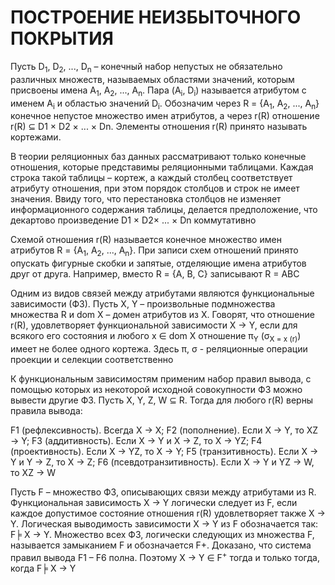 # ПОСТРОЕНИЕ НЕИЗБЫТОЧНОГО ПОКРЫТИЯ

Пусть D<sub>1</sub>, D<sub>2</sub>, ..., D<sub>n</sub> – конечный набор непустых не обязательно различных множеств, называемых областями значений, которым присвоены имена A<sub>1</sub>, A<sub>2</sub>, ..., A<sub>n</sub>. Пара (A<sub>i</sub>, D<sub>i</sub>) называется атрибутом с именем A<sub>i</sub> и областью значений D<sub>i</sub>. Обозначим через R = {A<sub>1</sub>, A<sub>2</sub>, ..., A<sub>n</sub>} конечное непустое множество имен атрибутов, а через r(R) отношение r(R) &#8838; D1 &#215; D2 &#215; ... &#215; Dn.
Элементы отношения r(R) принято называть кортежами.

В теории реляционных баз данных рассматривают только конечные отношения, которые представимы реляционными таблицами. Каждая строка такой таблицы – кортеж, а каждый столбец соответствует атрибуту отношения, при этом порядок столбцов и строк не имеет значения. Ввиду того, что перестановка столбцов не изменяет информационного содержания таблицы,
делается предположение, что декартово произведение D1 &#215; D2&#215; ... &#215; Dn коммутативно

Схемой отношения r(R) называется конечное множество имен атрибутов R = {A<sub>1</sub>, A<sub>2</sub>, ..., A<sub>n</sub>}. При записи схем отношений принято опускать фигурные скобки и запятые, отделяющие имена атрибутов друг от друга. Например, вместо R = {A, B, C} записывают R = ABC

Одним из видов связей между атрибутами являются функциональные зависимости (ФЗ). Пусть X, Y – произвольные подмножества множества R и dom X – домен атрибутов из X. Говорят, что отношение r(R), удовлетворяет функциональной зависимости X → Y, если для всякого его состояния и любого x &#8712; dom X отношение &#960;<sub>Y</sub> (&#963;<sub>X = x (r)</sub>) имеет не более одного кортежа. Здесь  &#960;, &#963; - реляционные операции проекции и селекции соответственно 

К функциональным зависимостям применим набор правил вывода, с помощью которых из некоторой исходной совокупности ФЗ можно вывести другие ФЗ. Пусть X, Y, Z, W &#8838; R. Тогда для любого r(R) верны правила вывода:

F1 (рефлексивность). Всегда X → X;
F2 (пополнение). Если X → Y, то XZ → Y;
F3 (аддитивность). Если X → Y и X → Z, то X → YZ;
F4 (проективность). Если X → YZ, то X → Y;
F5 (транзитивность). Если X → Y и Y → Z, то X → Z;
F6 (псевдотранзитивность). Если X → Y и YZ → W, то XZ → W

Пусть F – множество ФЗ, описывающих связи между атрибутами из R.
Функциональная зависимость X → Y логически следует из F, если каждое допустимое состояние отношения r(R) удовлетворяет также X → Y. Логическая выводимость зависимости X → Y из F обозначается так: F╞ X → Y. Множество всех ФЗ, логически следующих из множества F, называется замыканием F и обозначается F+. Доказано, что система правил вывода F1 – F6
полна. Поэтому X → Y &isin; F<sup>+</sup> тогда и только тогда, когда F╞ X → Y
